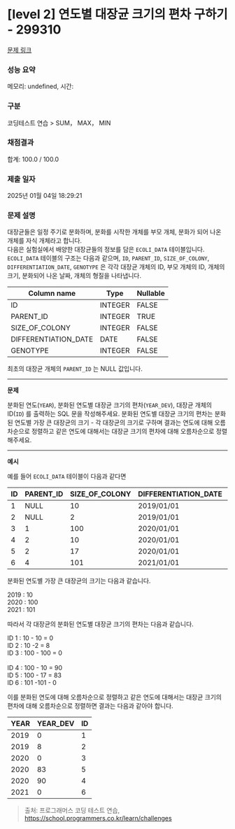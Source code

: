 # \[level 2] 연도별 대장균 크기의 편차 구하기 - 299310

[문제 링크](https://school.programmers.co.kr/learn/courses/30/lessons/299310)

### 성능 요약

메모리: undefined, 시간:

### 구분

코딩테스트 연습 > SUM， MAX， MIN

### 채점결과

합계: 100.0 / 100.0

### 제출 일자

2025년 01월 04일 18:29:21

### 문제 설명

대장균들은 일정 주기로 분화하며, 분화를 시작한 개체를 부모 개체, 분화가 되어 나온 개체를 자식 개체라고 합니다.\
다음은 실험실에서 배양한 대장균들의 정보를 담은 `ECOLI_DATA` 테이블입니다. `ECOLI_DATA` 테이블의 구조는 다음과 같으며, `ID`, `PARENT_ID`, `SIZE_OF_COLONY`, `DIFFERENTIATION_DATE`, `GENOTYPE` 은 각각 대장균 개체의 ID, 부모 개체의 ID, 개체의 크기, 분화되어 나온 날짜, 개체의 형질을 나타냅니다.

| Column name           | Type    | Nullable |
| --------------------- | ------- | -------- |
| ID                    | INTEGER | FALSE    |
| PARENT\_ID            | INTEGER | TRUE     |
| SIZE\_OF\_COLONY      | INTEGER | FALSE    |
| DIFFERENTIATION\_DATE | DATE    | FALSE    |
| GENOTYPE              | INTEGER | FALSE    |

최초의 대장균 개체의 `PARENT_ID` 는 NULL 값입니다.

***

**문제**

분화된 연도(`YEAR`), 분화된 연도별 대장균 크기의 편차(`YEAR_DEV`), 대장균 개체의 ID(`ID`) 를 출력하는 SQL 문을 작성해주세요. 분화된 연도별 대장균 크기의 편차는 분화된 연도별 가장 큰 대장균의 크기 - 각 대장균의 크기로 구하며 결과는 연도에 대해 오름차순으로 정렬하고 같은 연도에 대해서는 대장균 크기의 편차에 대해 오름차순으로 정렬해주세요.

***

**예시**

예를 들어 `ECOLI_DATA` 테이블이 다음과 같다면

| ID | PARENT\_ID | SIZE\_OF\_COLONY | DIFFERENTIATION\_DATE | GENOTYPE |
| -- | ---------- | ---------------- | --------------------- | -------- |
| 1  | NULL       | 10               | 2019/01/01            | 5        |
| 2  | NULL       | 2                | 2019/01/01            | 3        |
| 3  | 1          | 100              | 2020/01/01            | 4        |
| 4  | 2          | 10               | 2020/01/01            | 4        |
| 5  | 2          | 17               | 2020/01/01            | 6        |
| 6  | 4          | 101              | 2021/01/01            | 22       |

분화된 연도별 가장 큰 대장균의 크기는 다음과 같습니다.

2019 : 10\
2020 : 100\
2021 : 101

따라서 각 대장균의 분화된 연도별 대장균 크기의 편차는 다음과 같습니다.

ID 1 : 10 - 10 = 0\
ID 2 : 10 -2 = 8\
ID 3 : 100 - 100 = 0\
\
ID 4 : 100 - 10 = 90\
ID 5 : 100 - 17 = 83\
ID 6 : 101 -101 - 0

이를 분화된 연도에 대해 오름차순으로 정렬하고 같은 연도에 대해서는 대장균 크기의 편차에 대해 오름차순으로 정렬하면 결과는 다음과 같아야 합니다.

| YEAR | YEAR\_DEV | ID |
| ---- | --------- | -- |
| 2019 | 0         | 1  |
| 2019 | 8         | 2  |
| 2020 | 0         | 3  |
| 2020 | 83        | 5  |
| 2020 | 90        | 4  |
| 2021 | 0         | 6  |

> 출처: 프로그래머스 코딩 테스트 연습, https://school.programmers.co.kr/learn/challenges
